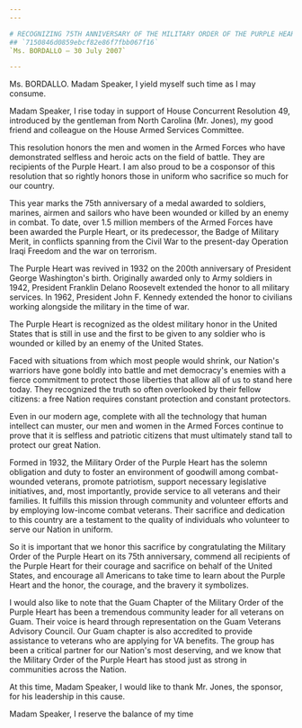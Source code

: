 ```yaml
---
---

# RECOGNIZING 75TH ANNIVERSARY OF THE MILITARY ORDER OF THE PURPLE HEART
## `7150846d0859ebcf82e86f7fbb067f16`
`Ms. BORDALLO — 30 July 2007`

---
```



Ms. BORDALLO. Madam Speaker, I yield myself such time as I may 
consume.

Madam Speaker, I rise today in support of House Concurrent Resolution 
49, introduced by the gentleman from North Carolina (Mr. Jones), my 
good friend and colleague on the House Armed Services Committee.

This resolution honors the men and women in the Armed Forces who have 
demonstrated selfless and heroic acts on the field of battle. They are 
recipients of the Purple Heart. I am also proud to be a cosponsor of 
this resolution that so rightly honors those in uniform who sacrifice 
so much for our country.

This year marks the 75th anniversary of a medal awarded to soldiers, 
marines, airmen and sailors who have been wounded or killed by an enemy 
in combat. To date, over 1.5 million members of the Armed Forces have 
been awarded the Purple Heart, or its predecessor, the Badge of 
Military Merit, in conflicts spanning from the Civil War to the 
present-day Operation Iraqi Freedom and the war on terrorism.

The Purple Heart was revived in 1932 on the 200th anniversary of 
President George Washington's birth. Originally awarded only to Army 
soldiers in 1942, President Franklin Delano Roosevelt extended the 
honor to all military services. In 1962, President John F. Kennedy 
extended the honor to civilians working alongside the military in the 
time of war.

The Purple Heart is recognized as the oldest military honor in the 
United States that is still in use and the first to be given to any 
soldier who is wounded or killed by an enemy of the United States.

Faced with situations from which most people would shrink, our 
Nation's warriors have gone boldly into battle and met democracy's 
enemies with a fierce commitment to protect those liberties that allow 
all of us to stand here today. They recognized the truth so often 
overlooked by their fellow citizens: a free Nation requires constant 
protection and constant protectors.

Even in our modern age, complete with all the technology that human 
intellect can muster, our men and women in the Armed Forces continue to 
prove that it is selfless and patriotic citizens that must ultimately 
stand tall to protect our great Nation.

Formed in 1932, the Military Order of the Purple Heart has the solemn 
obligation and duty to foster an environment of goodwill among combat-
wounded veterans, promote patriotism, support necessary legislative 
initiatives, and, most importantly, provide service to all veterans and 
their families. It fulfills this mission through community and 
volunteer efforts and by employing low-income combat veterans. Their 
sacrifice and dedication to this country are a testament to the quality 
of individuals who volunteer to serve our Nation in uniform.

So it is important that we honor this sacrifice by congratulating the 
Military Order of the Purple Heart on its 75th anniversary, commend all 
recipients of the Purple Heart for their courage and sacrifice on 
behalf of the United States, and encourage all Americans to take time 
to learn about the Purple Heart and the honor, the courage, and the 
bravery it symbolizes.

I would also like to note that the Guam Chapter of the Military Order 
of the Purple Heart has been a tremendous community leader for all 
veterans on Guam. Their voice is heard through representation on the 
Guam Veterans Advisory Council. Our Guam chapter is also accredited to 
provide assistance to veterans who are applying for VA benefits. The 
group has been a critical partner for our Nation's most deserving, and 
we know that the Military Order of the Purple Heart has stood just as 
strong in communities across the Nation.

At this time, Madam Speaker, I would like to thank Mr. Jones, the 
sponsor, for his leadership in this cause.

Madam Speaker, I reserve the balance of my time